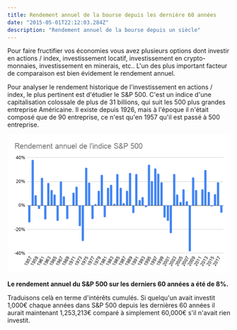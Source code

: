 ```yaml
---
title: Rendement annuel de la bourse depuis les dernière 60 années
date: "2015-05-01T22:12:03.284Z"
description: "Rendement annuel de la bourse depuis un siècle"
---
```


Pour faire fructifier vos économies vous avez plusieurs options dont investir en actions / index, investissement locatif, investissement en crypto-monnaies, investissement en minerais, etc.. L'un des plus important facteur de comparaison est bien évidement le rendement annuel.

Pour analyser le rendement historique de l'investissement en actions / index, le plus pertinent est d'étudier le S&P 500.
C'est un indice d'une capitalisation colossale de plus de 31 billions, qui suit les 500 plus grandes entreprise Américaine. Il existe depuis 1926, mais à l'époque il n'était composé que de 90 entreprise, ce n'est qu'en 1957 qu'il est passé à 500 entreprise.

![Rendement historique de l'indice S&P 500](./rendement_historique_SP_500.png)

**Le rendement annuel du S&P 500 sur les derniers 60 années a été de 8%.**

Traduisons celà en terme d'intérêts cumulés. Si quelqu'un avait investit 1,000€ chaque années dans S&P 500 depuis les dernières 60 années il aurait maintenant 1,253,213€ comparé à simplement 60,000€ s'il n'avait rien investit.


